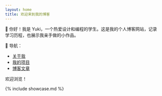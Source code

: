 ```yaml
---
layout: home
title: 欢迎来到我的博客
---
```


👋 你好！我是 Yuki，一个热爱设计和编程的学生。这是我的个人博客网站，记录学习历程，也展示我亲手做的小作品。

🔗 导航：

- [关于我](about)
- [我的项目](projects)
- [博客文章](blog)

欢迎浏览！

{% include showcase.md %}
